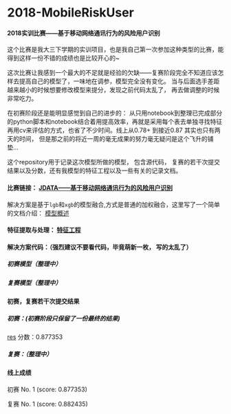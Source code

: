 # 2018-MobileRiskUser
#### 2018实训比赛——基于移动网络通讯行为的风险用户识别

这个比赛是我大三下学期的实训项目，也是我自己第一次参加这种类型的比赛，能得到这样一份不错的成绩也是比较开心的~

这次比赛让我感到一个最大的不足就是经验的欠缺——复赛阶段完全不知道应该怎样去提高自己的模型了，一味地在调参，模型完全没有变化。 当与后面选手差距越来越小的时候想要修改模型来提分，发现之前代码太乱了， 再去做调整的时候非常吃力。

在初赛阶段还是能明显感觉到自己的进步的： 从只用notebook到整理已完成部分的python脚本和notebook结合着用提高效率，再就是采用每个表去单独寻找特征再用cv来评估的方式，也省了不少时间。线上从0.78+ 到接近0.87 其实也只有两天的时间， 但是那之前的将近一周的毫无成果的努力毫无疑问是这个飞升的铺垫...



这个repository用于记录这次模型所做的模型， 包含源代码， 复赛的若干次提交结果以及分数，还有我模型的特征工程以及一些有关的记录文档。



#### 比赛链接： [JDATA——基于移动网络通讯行为的风险用户识别](https://jdata.jd.com/html/detail.html?id=3)

 

解决方案是基于`lgb`和`xgb`的模型融合,方式是普通的加权融合，这里写了一个简单的文档介绍： [模型概述](./docs/模型解释文档.md)



#### 特征提取与处理： [特征工程](./docs/特征工程.md)



#### 解决方案代码：（强烈建议不要看代码，毕竟萌新一枚， 写的太乱了）

##### 初赛模型（整理中）

##### 复赛模型（整理中）



#### 初赛，复赛若干次提交结果



##### 初赛：(初赛阶段只保留了一份最终的结果)

[res](./result/test_A_res.csv) 分数：0.877353

##### 复赛：（整理中）





#### 线上成绩

初赛 No. 1  (score: 0.877353)

复赛 No. 1  (score: 0.882435)